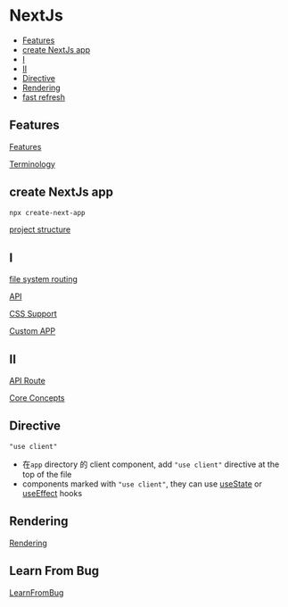 # NextJs

- [Features](#features)
- [create NextJs app](#create-nextjs-app)
- [I](#i)
- [II](#ii)
- [Directive](#directive)
- [Rendering](#rendering)
- [fast refresh](#fast-refresh)

## Features

[Features](NextJS_Features.md)

[Terminology](NextJS_Terminology.md)

## create NextJs app

```bash
npx create-next-app
```

[project structure]()

## I

[file system routing](NextJs_File_System_Routing.md)

[API](NextJs_API.md)

[CSS Support](NextJs_CSS_Support.md)

[Custom APP](NextJS_Custom_App.md)

## II

[API Route](NextJS_API_Routes.md)

[Core Concepts](NextJS_Core_Concepts.md)

## Directive

`"use client"`

- 在`app` directory 的 client component, add `"use client"` directive at the top of the file
- components marked with `"use client"`, they can use [useState]() or [useEffect]() hooks

## Rendering

[Rendering](NextJs_Rendering.md)

## Learn From Bug

[LearnFromBug](NextJS_Learn_From_Bug.md)


